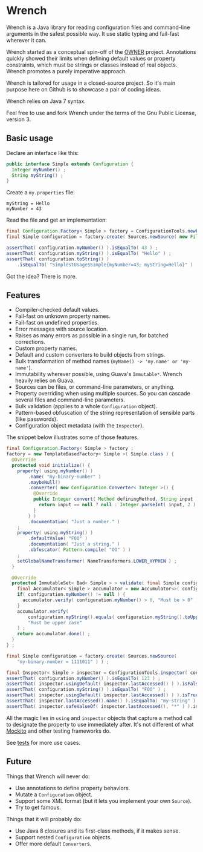 Wrench
======

Wrench is a Java library for reading configuration files and command-line arguments in the safest possible way. It use static typing and fail-fast wherever it can.

Wrench started as a conceptual spin-off of the [OWNER](https://github.com/lviggiano/owner) project. Annotations quickly showed their limits when defining default values or property constraints, which must be strings or classes instead of real objects. Wrench promotes a purely imperative approach.    

Wrench is tailored for usage in a closed-source project. So it's main purpose here on Github is to showcase a pair of coding ideas.

Wrench relies on Java 7 syntax. 
 
Feel free to use and fork Wrench under the terms of the Gnu Public License, version 3.


Basic usage
-----------

Declare an interface like this:

```java
public interface Simple extends Configuration {
  Integer myNumber() ;
  String myString() ;
}
```

Create a `my.properties` file:

```properties
myString = Hello
myNumber = 43
```

Read the file and get an implementation:

```java
final Configuration.Factory< Simple > factory = ConfigurationTools.newFactory( Simple.class ) ;
final Simple configuration = factory.create( Sources.newSource( new File( "my.properties" ) ) ;

assertThat( configuration.myNumber() ).isEqualTo( 43 ) ;
assertThat( configuration.myString() ).isEqualTo( "Hello" ) ;
assertThat( configuration.toString() )
    .isEqualTo( "SimplestUsage$Simple{myNumber=43; myString=Hello}" ) ;
```

Got the idea? There is more.

Features
--------

- Compiler-checked default values.
- Fail-fast on unknown property names.
- Fail-fast on undefined properties.
- Error messages with source location.
- Raises as many errors as possible in a single run, for batched corrections.
- Custom property names.
- Default and custom converters to build objects from strings.
- Bulk transformation of method names (`myName() -> 'my.name' or 'my-name'`).
- Immutability wherever possible, using Guava's `Immutable*`. Wrench heavily relies on Guava.
- Sources can be files, or command-line parameters, or anything. 
- Property overriding when using multiple sources. So you can cascade several files and command-line parameters.
- Bulk validation (applies to a whole `Configuration` object).
- Pattern-based obfuscation of the string representation of sensible parts (like passwords).
- Configuration object metadata (with the `Inspector`). 

The snippet below illustrates some of those features.

```java
final Configuration.Factory< Simple > factory ;
factory = new TemplateBasedFactory< Simple >( Simple.class ) {
  @Override
  protected void initialize() {
    property( using.myNumber() )
        .name( "my-binary-number" )
        .maybeNull()
        .converter( new Configuration.Converter< Integer >() {
          @Override
          public Integer convert( Method definingMethod, String input ) {
            return input == null ? null : Integer.parseInt( input, 2 ) ;
          }
        } )
        .documentation( "Just a number." )
    ;
    property( using.myString() )
        .defaultValue( "FOO" )
        .documentation( "Just a string." )
        .obfuscator( Pattern.compile( "OO" ) )
    ;
    setGlobalNameTransformer( NameTransformers.LOWER_HYPHEN ) ;
  }

  @Override
  protected ImmutableSet< Bad< Simple > > validate( final Simple configuration ) {
    final Accumulator< Simple > accumulator = new Accumulator<>( configuration ) ;
    if( configuration.myNumber() != null ) {
      accumulator.verify( configuration.myNumber() > 0, "Must be > 0" ) ;
    }
    accumulator.verify(
        configuration.myString().equals( configuration.myString().toUpperCase() ),
        "Must be upper case"
    ) ;
    return accumulator.done() ;
  }
} ;

final Simple configuration = factory.create( Sources.newSource(
    "my-binary-number = 1111011" ) ) ;

final Inspector< Simple > inspector = ConfigurationTools.inspector( configuration ) ;
assertThat( configuration.myNumber() ).isEqualTo( 123 ) ;
assertThat( inspector.usingDefault( inspector.lastAccessed() ) ).isFalse() ;
assertThat( configuration.myString() ).isEqualTo( "FOO" ) ;
assertThat( inspector.usingDefault( inspector.lastAccessed() ) ).isTrue() ;
assertThat( inspector.lastAccessed().name() ).isEqualTo( "my-string" ) ;
assertThat( inspector.safeValueOf( inspector.lastAccessed(), "*" ) ).isEqualTo( "F*" ) ;
```

All the magic lies in `using` and `inspector` objects that capture a method call to designate the property to use immediately after. It's not different of what [Mockito](http://mockito.org) and other testing frameworks do. 

See [tests](https://github.com/caillette/Wrench/tree/master/src/test/java/io/github/caillette/wrench/showcase) for more use cases.

Future
------

Things that Wrench will never do:
- Use annotations to define property behaviors.
- Mutate a `Configuration` object.
- Support some XML format (but it lets you implement your own `Source`).
- Try to get famous.

Things that it will probably do:
- Use Java 8 closures and its first-class methods, if it makes sense.
- Support nested `Configuration` objects.
- Offer more default `Converter`s.
